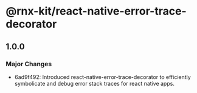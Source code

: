 # @rnx-kit/react-native-error-trace-decorator

## 1.0.0

### Major Changes

- 6ad9f492: Introduced react-native-error-trace-decorator to efficiently symbolicate and debug error stack traces for react native apps.
